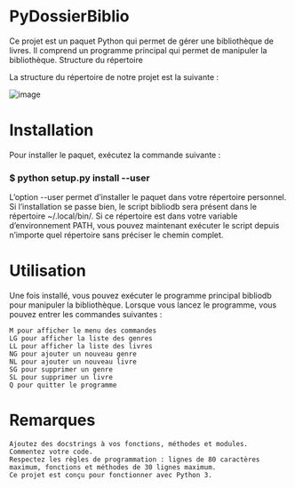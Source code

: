 # PyDossierBiblio

Ce projet est un paquet Python qui permet de gérer une bibliothèque de livres. Il comprend un programme principal qui permet de manipuler la bibliothèque.
Structure du répertoire

La structure du répertoire de notre projet est la suivante :

![image](https://user-images.githubusercontent.com/114936529/233851380-f4e3027b-9b0d-4e68-abb5-c5d3fd038121.png)

# Installation

Pour installer le paquet, exécutez la commande suivante :

### $ python setup.py install --user


L’option --user permet d’installer le paquet dans votre répertoire personnel. Si l’installation se passe bien, le script bibliodb sera présent dans le répertoire ~/.local/bin/. Si ce répertoire est dans votre variable d’environnement PATH, vous pouvez maintenant exécuter le script depuis n’importe quel répertoire sans préciser le chemin complet.
# Utilisation

Une fois installé, vous pouvez exécuter le programme principal bibliodb pour manipuler la bibliothèque. Lorsque vous lancez le programme, vous pouvez entrer les commandes suivantes :

    M pour afficher le menu des commandes
    LG pour afficher la liste des genres
    LL pour afficher la liste des livres
    NG pour ajouter un nouveau genre
    NL pour ajouter un nouveau livre
    SG pour supprimer un genre
    SL pour supprimer un livre
    Q pour quitter le programme

# Remarques

    Ajoutez des docstrings à vos fonctions, méthodes et modules.
    Commentez votre code.
    Respectez les règles de programmation : lignes de 80 caractères maximum, fonctions et méthodes de 30 lignes maximum.
    Ce projet est conçu pour fonctionner avec Python 3.
